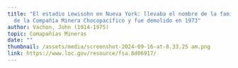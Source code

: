 ```yaml
---
title: "El estadio Lewisohn en Nueva York: llevaba el nombre de la familia dueña
  de la Compañía Minera Chocopacífico y fue demolido en 1973"
author: Vachon, John (1914-1975)
topic: Comapañías Mineras
date: ""
thumbnail: /assets/media/screenshot-2024-09-16-at-8.33.25 am.png
link: https://www.loc.gov/resource/fsa.8d06917/
---
```

